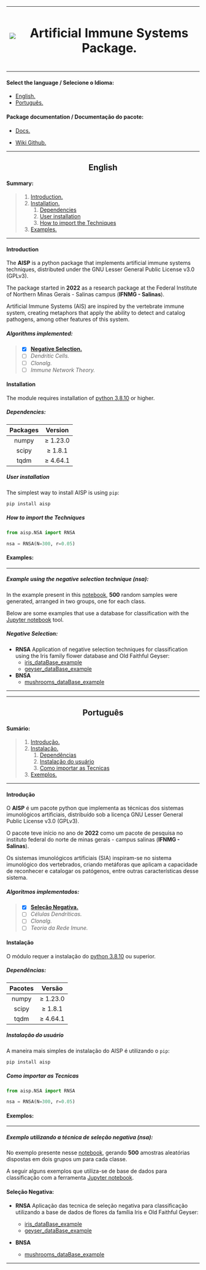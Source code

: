 <div align = center> 

|    <img src='https://ais-package.github.io/assets/images/logo-7b415c6841a3ed8a760eff38ecd996b8.svg'/>   |     <h1 class='text-title' align=center>**Artificial Immune Systems Package.**</h1>  |
|:-------------:|:-------------:|

</div>

---

#### Select the language / Selecione o Idioma:

<div class='language-options'>

* [English.](#english)
* [Português.](#português)

</div>

#### Package documentation / Documentação do pacote:

* [Docs.](https://ais-package.github.io/docs/intro)

* [Wiki Github.](https://github.com/AIS-Package/aisp/wiki)

---

<section id='english'>
<div align = center> 

## English

</div>

#### Summary:

> 1. [Introduction.](#introduction)
> 2. [Installation.](#installation)
>    1. [Dependencies](#dependencies)
>    2. [User installation](#user-installation)
>    3. [How to import the Techniques](#how-to-import-the-techniques)
> 3. [Examples.](#examples)

---
<section id='introduction'>

#### Introduction

The **AISP** is a python package that implements artificial immune systems techniques, distributed under the GNU Lesser General Public License v3.0 (GPLv3).

The package started in **2022** as a research package at the Federal Institute of Northern Minas Gerais - Salinas campus (**IFNMG - Salinas**).


Artificial Immune Systems (AIS) are inspired by the vertebrate immune system, creating metaphors that apply the ability to detect and catalog pathogens, among other features of this system.

##### Algorithms implemented:

> - [x] [**Negative Selection.**](https://ais-package.github.io/docs/aisp-techniques/Negative%20Selection/)
> - [ ] *Dendritic Cells.*
> - [ ] *Clonalg.*
> - [ ] *Immune Network Theory.*

</section>

<section id='installation'>

#### **Installation**

The module requires installation of [python 3.8.10](https://www.python.org/downloads/) or higher.

<section id='dependencies'>

##### **Dependencies:**
<div align = center> 


|    Packages   |     Version   |
|:-------------:|:-------------:|
|    numpy      |    ≥ 1.23.0   |
|    scipy      |    ≥ 1.8.1    |
|    tqdm       |    ≥ 4.64.1   |

</div>

</section>
<section id='user-installation'>

##### **User installation**

The simplest way to install AISP is using ``pip``:

```Bash
pip install aisp
```

</section>
<section id='how-to-import-the-techniques'>

##### **How to import the Techniques**

``` Python
from aisp.NSA import RNSA

nsa = RNSA(N=300, r=0.05)
```

</section>
</section>
<section id='examples'>

#### Examples:

---

##### Example using the negative selection technique (**nsa**):

In the example present in this [notebook](https://github.com/AIS-Package/aisp/blob/main/examples/RNSA/example_with_randomly_generated_dataset-en.ipynb), **500** random samples were generated, arranged in two groups, one for each class.

Below are some examples that use a database for classification with the [Jupyter notebook](https://jupyter.org/) tool.


##### **Negative Selection:**

+ **RNSA** Application of negative selection techniques for classification using the Iris family flower database and Old Faithful Geyser:
    + [iris_dataBase_example](https://github.com/AIS-Package/aisp/blob/main/examples/RNSA/iris_dataBase_example_en.ipynb)
    + [geyser_dataBase_example](https://github.com/AIS-Package/aisp/blob/main/examples/RNSA/geyser_dataBase_example_en.ipynb)
+ **BNSA** 
    + [mushrooms_dataBase_example](https://github.com/AIS-Package/aisp/blob/main/examples/BNSA/mushrooms_dataBase_example_en.ipynb)

---


</section>
</section>

---

<section id='português'>
<div align = center> 

## Português

</div>

#### Sumário:

> 1. [Introdução.](#introdução)
> 2. [Instalação.](#instalação)
>    1. [Dependências](#dependências)
>    2. [Instalação do usuário](#instalação-do-usuário)
>    3. [Como importar as Tecnicas](#como-importar-as-tecnicas)
> 3. [Exemplos.](#exemplos)

---
<section id='introdução'>

#### Introdução

O **AISP** é um pacote python que implementa as técnicas dos sistemas imunológicos artificiais, distribuído sob a licença GNU Lesser General Public License v3.0 (GPLv3).

O pacote teve início no ano de **2022** como um pacote de pesquisa no instituto federal do norte de minas gerais - campus salinas (**IFNMG - Salinas**).

Os sistemas imunológicos artificiais (SIA) inspiram-se no sistema imunológico dos vertebrados, criando metáforas que aplicam a capacidade de reconhecer e catalogar os patógenos, entre outras características desse sistema.

##### Algoritmos implementados:

> - [x] [**Seleção Negativa.**](https://ais-package.github.io/docs/aisp-techniques/Negative%20Selection/)
> - [ ] *Células Dendríticas.*
> - [ ] *Clonalg.*
> - [ ] *Teoria da Rede Imune.*

</section>

<section id='introdução'>

#### **Instalação**


O módulo requer a instalação do [python 3.8.10](https://www.python.org/downloads/) ou superior.

<section id='dependências'>

##### **Dependências:**
<div align = center> 

|    Pacotes    |     Versão    |
|:-------------:|:-------------:|
|    numpy      |    ≥ 1.23.0   |
|    scipy      |    ≥ 1.8.1    |
|    tqdm       |    ≥ 4.64.1   |

</div>
</section>

<section id='instalação-do-usuário'>

##### **Instalação do usuário**

A maneira mais simples de instalação do AISP é utilizando o ``pip``:

```Bash
pip install aisp
```

</section>

<section id='como-importar-as-tecnicas'>

##### **Como importar as Tecnicas**

``` Python
from aisp.NSA import RNSA

nsa = RNSA(N=300, r=0.05)
```

</section>
</section>
<section id='exemplos'>

#### Exemplos:

---

##### Exemplo utilizando a técnica de seleção negativa (**nsa**):

No exemplo presente nesse [notebook](https://github.com/AIS-Package/aisp/blob/main/examples/RNSA/example_with_randomly_generated_dataset-pt.ipynb), gerando **500** amostras aleatórias dispostas em dois grupos um para cada classe.

A seguir alguns exemplos que utiliza-se de base de dados para classificação com a ferramenta [Jupyter notebook](https://jupyter.org/).

#### **Seleção Negativa:**

+ **RNSA** Aplicação das tecnica de seleção negativa para classificação utilizando a base de dados de flores da família Iris e Old Faithful Geyser:
    + [iris_dataBase_example](https://github.com/AIS-Package/aisp/blob/main/examples/RNSA/iris_dataBase_example_pt-br.ipynb)
    + [geyser_dataBase_example](https://github.com/AIS-Package/aisp/blob/main/examples/RNSA/geyser_dataBase_example_pt-br.ipynb)

+ **BNSA** 
    + [mushrooms_dataBase_example](https://github.com/AIS-Package/aisp/blob/main/examples/BNSA/mushrooms_dataBase_example_en.ipynb)


---

</section>
</section>